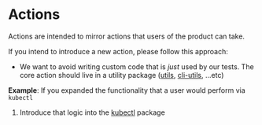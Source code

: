 # Actions

Actions are intended to mirror actions that users of the product can take. 


If you intend to introduce a new action, please follow this approach:
- We want to avoid writing custom code that is _just_ used by our tests. The core action should live in a utility package ([utils](/pkg/utils), [cli-utils](/pkg/cliutil), ...etc)

**Example**:
If you expanded the functionality that a user would perform via `kubectl`
1. Introduce that logic into the [kubectl](/pkg/utils/kubeutils/kubectl) package